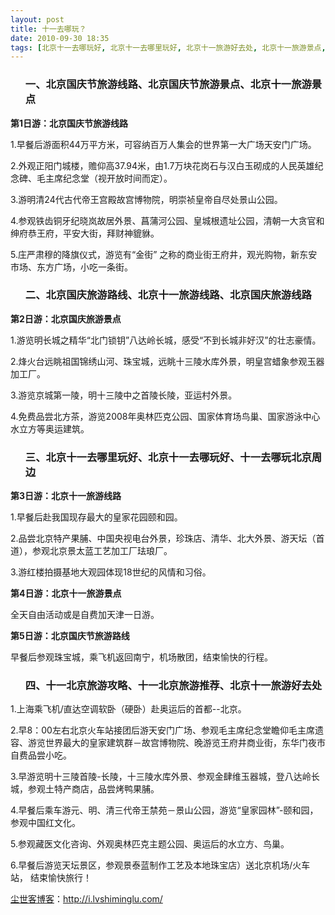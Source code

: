 ```yaml
---
layout: post
title: 十一去哪玩？
date: 2010-09-30 18:35
tags: [北京十一去哪玩好, 北京十一去哪里玩好, 北京十一旅游好去处, 北京十一旅游景点, 北京十一旅游线路, 北京国庆旅游线路, 北京国庆旅游路线, 北京国庆节旅游景点, 十一北京旅游推荐, 十一北京旅游攻略, 国庆旅游, 生命痕迹]
---
```

<ol>
<h3>一、北京国庆节旅游线路、北京国庆节旅游景点、北京十一旅游景点</h3>
</ol>
<strong>第1日游：北京国庆节旅游线路</strong>

1.早餐后游面积44万平方米，可容纳百万人集会的世界第一大广场天安门广场。

2.外观正阳门城楼，赡仰高37.94米，由1.7万块花岗石与汉白玉砌成的人民英雄纪念碑、毛主席纪念堂（视开放时间而定）。

3.游明清24代古代帝王宫殿故宫博物院，明崇祯皇帝自尽处景山公园。

4.参观铁齿铜牙纪晓岚故居外景、菖蒲河公园、皇城根遗址公园，清朝一大贪官和绅府恭王府，平安大街，拜财神貔貅。

5.庄严肃穆的降旗仪式，游览有“金街” 之称的商业街王府井，观光购物，新东安市场、东方广场，小吃一条街。
<ol>
<h3>二、北京国庆旅游路线、北京十一旅游线路、北京国庆旅游线路</h3>
</ol>
<strong>第2日游：北京国庆旅游景点</strong>

1.游览明长城之精华“北门锁钥”八达岭长城，感受“不到长城非好汉”的壮志豪情。

2.烽火台远眺祖国锦绣山河、珠宝城，远眺十三陵水库外景，明皇宫蜡象参观玉器加工厂。

3.游览京城第一陵，明十三陵中之首陵长陵，亚运村外景。

4.免费品尝北方茶，游览2008年奥林匹克公园、国家体育场鸟巢、国家游泳中心水立方等奥运建筑。
<ol>
<h3>三、北京十一去哪里玩好、北京十一去哪玩好、十一去哪玩北京周边</h3>
</ol>
<strong>第3日游：北京十一旅游线路</strong>

1.早餐后赴我国现存最大的皇家花园颐和园。

2.品尝北京特产果脯、中国央视电台外景，珍珠店、清华、北大外景、游天坛（首道），参观北京景太蓝工艺加工厂珐琅厂。

3.游红楼拍摄基地大观园体现18世纪的风情和习俗。

<strong>第4日游：北京十一旅游景点</strong>

全天自由活动或是自费加天津一日游。

<strong>第5日游：北京国庆节旅游路线</strong>

早餐后参观珠宝城，乘飞机返回南宁，机场散团，结束愉快的行程。
<ol>
<h3>四、十一北京旅游攻略、十一北京旅游推荐、北京十一旅游好去处</h3>
</ol>
1.上海乘飞机/直达空调软卧（硬卧）赴奥运后的首都--北京。

2.早8：00左右北京火车站接团后游天安门广场、参观毛主席纪念堂瞻仰毛主席遗容、游览世界最大的皇家建筑群－故宫博物院、晚游览王府井商业街，东华门夜市自费品尝小吃。

3.早游览明十三陵首陵-长陵，十三陵水库外景、参观金肆维玉器城，登八达岭长城，参观土特产商店，品尝烤鸭果脯。

4.早餐后乘车游元、明、清三代帝王禁苑－景山公园，游览“皇家园林”-颐和园，参观中国红文化。

5.参观藏医文化咨询、外观奥林匹克主题公园、奥运后的水立方、鸟巢。

6.早餐后游览天坛景区，参观景泰蓝制作工艺及本地珠宝店）送北京机场/火车站， 结束愉快旅行！

<a href="http://i.lvshiminglu.com/">尘世客博客</a>：<a href="http://i.lvshiminglu.com/">http://i.lvshiminglu.com/</a>

